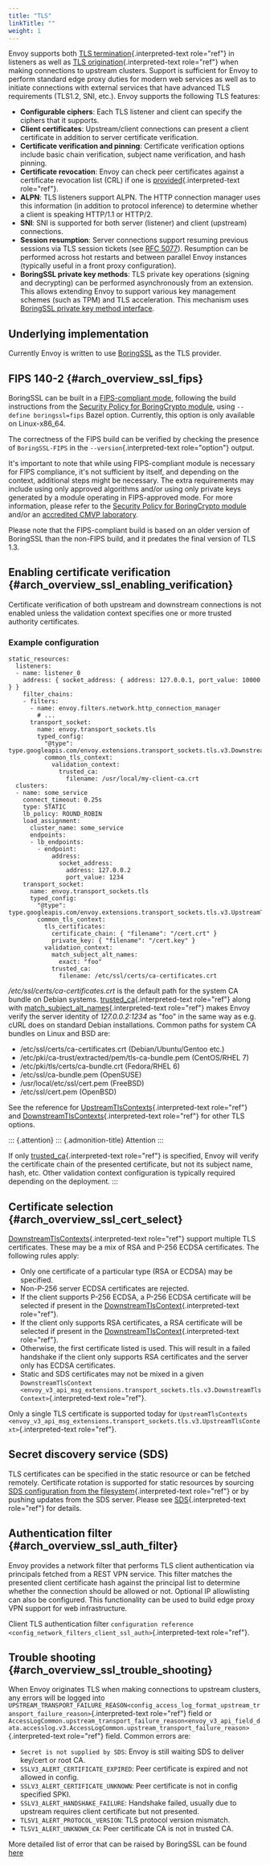 ```yaml
---
title: "TLS"
linkTitle: ""
weight: 1
---
```


Envoy supports both
[TLS termination](envoy_v3_api_field_config.listener.v3.FilterChain.transport_socket){.interpreted-text
role="ref"} in listeners as well as
[TLS origination](envoy_v3_api_field_config.cluster.v3.Cluster.transport_socket){.interpreted-text
role="ref"} when making connections to upstream clusters. Support is
sufficient for Envoy to perform standard edge proxy duties for modern
web services as well as to initiate connections with external services
that have advanced TLS requirements (TLS1.2, SNI, etc.). Envoy supports
the following TLS features:

- **Configurable ciphers**: Each TLS listener and client can specify
  the ciphers that it supports.
- **Client certificates**: Upstream/client connections can present a
  client certificate in addition to server certificate verification.
- **Certificate verification and pinning**: Certificate verification
  options include basic chain verification, subject name verification,
  and hash pinning.
- **Certificate revocation**: Envoy can check peer certificates
  against a certificate revocation list (CRL) if one is
  [provided](envoy_v3_api_field_extensions.transport_sockets.tls.v3.CertificateValidationContext.crl){.interpreted-text
  role="ref"}.
- **ALPN**: TLS listeners support ALPN. The HTTP connection manager
  uses this information (in addition to protocol inference) to
  determine whether a client is speaking HTTP/1.1 or HTTP/2.
- **SNI**: SNI is supported for both server (listener) and client
  (upstream) connections.
- **Session resumption**: Server connections support resuming previous
  sessions via TLS session tickets (see [RFC
  5077](https://www.ietf.org/rfc/rfc5077.txt)). Resumption can be
  performed across hot restarts and between parallel Envoy instances
  (typically useful in a front proxy configuration).
- **BoringSSL private key methods**: TLS private key operations
  (signing and decrypting) can be performed asynchronously from an
  extension. This allows extending Envoy to support various key
  management schemes (such as TPM) and TLS acceleration. This
  mechanism uses [BoringSSL private key method
  interface](https://github.com/google/boringssl/blob/c0b4c72b6d4c6f4828a373ec454bd646390017d4/include/openssl/ssl.h#L1169).

## Underlying implementation

Currently Envoy is written to use
[BoringSSL](https://boringssl.googlesource.com/boringssl) as the TLS
provider.

## FIPS 140-2 {#arch_overview_ssl_fips}

BoringSSL can be built in a [FIPS-compliant
mode](https://boringssl.googlesource.com/boringssl/+/master/crypto/fipsmodule/FIPS.md),
following the build instructions from the [Security Policy for
BoringCrypto
module](https://csrc.nist.gov/CSRC/media/projects/cryptographic-module-validation-program/documents/security-policies/140sp3318.pdf),
using `--define boringssl=fips` Bazel option. Currently, this option is
only available on Linux-x86_64.

The correctness of the FIPS build can be verified by checking the
presence of `BoringSSL-FIPS` in the `--version`{.interpreted-text
role="option"} output.

It\'s important to note that while using FIPS-compliant module is
necessary for FIPS compliance, it\'s not sufficient by itself, and
depending on the context, additional steps might be necessary. The extra
requirements may include using only approved algorithms and/or using
only private keys generated by a module operating in FIPS-approved mode.
For more information, please refer to the [Security Policy for
BoringCrypto
module](https://csrc.nist.gov/CSRC/media/projects/cryptographic-module-validation-program/documents/security-policies/140sp3318.pdf)
and/or an [accredited CMVP
laboratory](https://csrc.nist.gov/projects/testing-laboratories).

Please note that the FIPS-compliant build is based on an older version
of BoringSSL than the non-FIPS build, and it predates the final version
of TLS 1.3.

## Enabling certificate verification {#arch_overview_ssl_enabling_verification}

Certificate verification of both upstream and downstream connections is
not enabled unless the validation context specifies one or more trusted
authority certificates.

### Example configuration

```{.yaml}
static_resources:
  listeners:
  - name: listener_0
    address: { socket_address: { address: 127.0.0.1, port_value: 10000 } }
    filter_chains:
    - filters:
      - name: envoy.filters.network.http_connection_manager
        # ...
      transport_socket:
        name: envoy.transport_sockets.tls
        typed_config:
          "@type": type.googleapis.com/envoy.extensions.transport_sockets.tls.v3.DownstreamTlsContext
          common_tls_context:
            validation_context:
              trusted_ca:
                filename: /usr/local/my-client-ca.crt
  clusters:
  - name: some_service
    connect_timeout: 0.25s
    type: STATIC
    lb_policy: ROUND_ROBIN
    load_assignment:
      cluster_name: some_service
      endpoints:
      - lb_endpoints:
        - endpoint:
            address:
              socket_address:
                address: 127.0.0.2
                port_value: 1234
    transport_socket:
      name: envoy.transport_sockets.tls
      typed_config:
        "@type": type.googleapis.com/envoy.extensions.transport_sockets.tls.v3.UpstreamTlsContext
        common_tls_context:
          tls_certificates:
            certificate_chain: { "filename": "/cert.crt" }
            private_key: { "filename": "/cert.key" }
          validation_context:
            match_subject_alt_names:
              exact: "foo"
            trusted_ca:
              filename: /etc/ssl/certs/ca-certificates.crt
```

_/etc/ssl/certs/ca-certificates.crt_ is the default path for the system
CA bundle on Debian systems.
[trusted_ca](envoy_v3_api_field_extensions.transport_sockets.tls.v3.CertificateValidationContext.trusted_ca){.interpreted-text
role="ref"} along with
[match_subject_alt_names](envoy_v3_api_field_extensions.transport_sockets.tls.v3.CertificateValidationContext.match_subject_alt_names){.interpreted-text
role="ref"} makes Envoy verify the server identity of _127.0.0.2:1234_
as \"foo\" in the same way as e.g. cURL does on standard Debian
installations. Common paths for system CA bundles on Linux and BSD are:

- /etc/ssl/certs/ca-certificates.crt (Debian/Ubuntu/Gentoo etc.)
- /etc/pki/ca-trust/extracted/pem/tls-ca-bundle.pem (CentOS/RHEL 7)
- /etc/pki/tls/certs/ca-bundle.crt (Fedora/RHEL 6)
- /etc/ssl/ca-bundle.pem (OpenSUSE)
- /usr/local/etc/ssl/cert.pem (FreeBSD)
- /etc/ssl/cert.pem (OpenBSD)

See the reference for
[UpstreamTlsContexts](envoy_v3_api_msg_extensions.transport_sockets.tls.v3.UpstreamTlsContext){.interpreted-text
role="ref"} and
[DownstreamTlsContexts](envoy_v3_api_msg_extensions.transport_sockets.tls.v3.DownstreamTlsContext){.interpreted-text
role="ref"} for other TLS options.

::: {.attention}
::: {.admonition-title}
Attention
:::

If only
[trusted_ca](envoy_v3_api_field_extensions.transport_sockets.tls.v3.CertificateValidationContext.trusted_ca){.interpreted-text
role="ref"} is specified, Envoy will verify the certificate chain of the
presented certificate, but not its subject name, hash, etc. Other
validation context configuration is typically required depending on the
deployment.
:::

## Certificate selection {#arch_overview_ssl_cert_select}

[DownstreamTlsContexts](envoy_v3_api_msg_extensions.transport_sockets.tls.v3.DownstreamTlsContext){.interpreted-text
role="ref"} support multiple TLS certificates. These may be a mix of RSA
and P-256 ECDSA certificates. The following rules apply:

- Only one certificate of a particular type (RSA or ECDSA) may be
  specified.
- Non-P-256 server ECDSA certificates are rejected.
- If the client supports P-256 ECDSA, a P-256 ECDSA certificate will
  be selected if present in the
  [DownstreamTlsContext](envoy_v3_api_msg_extensions.transport_sockets.tls.v3.DownstreamTlsContext){.interpreted-text
  role="ref"}.
- If the client only supports RSA certificates, a RSA certificate will
  be selected if present in the
  [DownstreamTlsContext](envoy_v3_api_msg_extensions.transport_sockets.tls.v3.DownstreamTlsContext){.interpreted-text
  role="ref"}.
- Otherwise, the first certificate listed is used. This will result in
  a failed handshake if the client only supports RSA certificates and
  the server only has ECDSA certificates.
- Static and SDS certificates may not be mixed in a given
  `DownstreamTlsContext <envoy_v3_api_msg_extensions.transport_sockets.tls.v3.DownstreamTlsContext>`{.interpreted-text
  role="ref"}.

Only a single TLS certificate is supported today for
`UpstreamTlsContexts <envoy_v3_api_msg_extensions.transport_sockets.tls.v3.UpstreamTlsContext>`{.interpreted-text
role="ref"}.

## Secret discovery service (SDS)

TLS certificates can be specified in the static resource or can be
fetched remotely. Certificate rotation is supported for static resources
by sourcing
[SDS configuration from the filesystem](xds_certificate_rotation){.interpreted-text
role="ref"} or by pushing updates from the SDS server. Please see
[SDS](config_secret_discovery_service){.interpreted-text role="ref"}
for details.

## Authentication filter {#arch_overview_ssl_auth_filter}

Envoy provides a network filter that performs TLS client authentication
via principals fetched from a REST VPN service. This filter matches the
presented client certificate hash against the principal list to
determine whether the connection should be allowed or not. Optional IP
allowlisting can also be configured. This functionality can be used to
build edge proxy VPN support for web infrastructure.

Client TLS authentication filter `configuration reference <config_network_filters_client_ssl_auth>`{.interpreted-text role="ref"}.

## Trouble shooting {#arch_overview_ssl_trouble_shooting}

When Envoy originates TLS when making connections to upstream clusters,
any errors will be logged into
`UPSTREAM_TRANSPORT_FAILURE_REASON<config_access_log_format_upstream_transport_failure_reason>`{.interpreted-text
role="ref"} field or
`AccessLogCommon.upstream_transport_failure_reason<envoy_v3_api_field_data.accesslog.v3.AccessLogCommon.upstream_transport_failure_reason>`{.interpreted-text
role="ref"} field. Common errors are:

- `Secret is not supplied by SDS`: Envoy is still waiting SDS to
  deliver key/cert or root CA.
- `SSLV3_ALERT_CERTIFICATE_EXPIRED`: Peer certificate is expired and
  not allowed in config.
- `SSLV3_ALERT_CERTIFICATE_UNKNOWN`: Peer certificate is not in config
  specified SPKI.
- `SSLV3_ALERT_HANDSHAKE_FAILURE`: Handshake failed, usually due to
  upstream requires client certificate but not presented.
- `TLSV1_ALERT_PROTOCOL_VERSION`: TLS protocol version mismatch.
- `TLSV1_ALERT_UNKNOWN_CA`: Peer certificate CA is not in trusted CA.

More detailed list of error that can be raised by BoringSSL can be found
[here](https://github.com/google/boringssl/blob/master/crypto/err/ssl.errordata)

